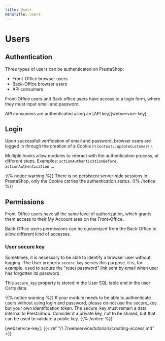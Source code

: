 ```yaml
---
title: Users
menuTitle: Users
---
```


# Users

## Authentication

Three types of users can be authenticated on PrestaShop:
- Front-Office browser users
- Back-Office browser users
- API consumers

Front-Office users and Back office users have access to a login form, where they must input email and password.

API consumers are authenticated using an [API key][webservice-key].

## Login

Upon successfull verification of email and password, browser users are logged in through the creation of a Cookie in `Context::updateCustomer()`.

Multiple hooks allow modules to interact with the authentication process, at different steps. Examples: `actionAuthenticationBefore`, `actionAuthentication` ...

{{% notice warning %}}
There is no persistent server-side sessions in PrestaShop, only the Cookie carries the authentication status.
{{% /notice %}}

## Permissions

Front-Office users have all the same level of authorization, which grants them access to their My Account area on the Front-Office.

Back-Office users permissions can be customized from the Back-Office to allow different kind of accesses.

### User secure key

Sometimes, it is necessary to be able to identify a browser user without logging. The User property `secure_key` serves this purpose. It is, for example, used to secure the "reset password" link sent by email when user has forgotten its password.

This `secure_key` property is stored in the User SQL table and in the user Carts data.

{{% notice warning %}}
If your module needs to be able to authenticate users without using login and password, please do not use the secure_key but your own identification token. The secure_key must remain a data internal to PrestaShop. Consider it a private key, not to be shared, but that can be used to validate a public key.
{{% /notice %}}

[webservice-key]: {{< ref "/1.7/webservice/tutorials/creating-access.md" >}}
